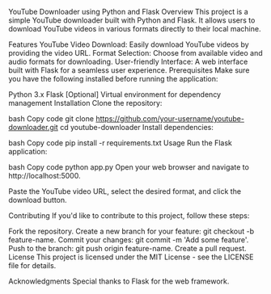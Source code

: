 YouTube Downloader using Python and Flask
Overview
This project is a simple YouTube downloader built with Python and Flask. It allows users to download YouTube videos in various formats directly to their local machine.

Features
YouTube Video Download: Easily download YouTube videos by providing the video URL.
Format Selection: Choose from available video and audio formats for downloading.
User-friendly Interface: A web interface built with Flask for a seamless user experience.
Prerequisites
Make sure you have the following installed before running the application:

Python 3.x
Flask
[Optional] Virtual environment for dependency management
Installation
Clone the repository:

bash
Copy code
git clone https://github.com/your-username/youtube-downloader.git
cd youtube-downloader
Install dependencies:

bash
Copy code
pip install -r requirements.txt
Usage
Run the Flask application:

bash
Copy code
python app.py
Open your web browser and navigate to http://localhost:5000.

Paste the YouTube video URL, select the desired format, and click the download button.

Contributing
If you'd like to contribute to this project, follow these steps:

Fork the repository.
Create a new branch for your feature: git checkout -b feature-name.
Commit your changes: git commit -m 'Add some feature'.
Push to the branch: git push origin feature-name.
Create a pull request.
License
This project is licensed under the MIT License - see the LICENSE file for details.

Acknowledgments
Special thanks to Flask for the web framework.
